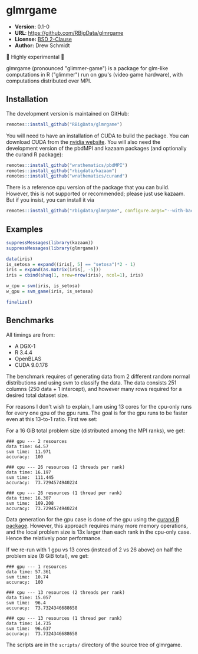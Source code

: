 # glmrgame

* **Version:** 0.1-0
* **URL**: https://github.com/RBigData/glmrgame
* **License:** [BSD 2-Clause](http://opensource.org/licenses/BSD-2-Clause)
* **Author:** Drew Schmidt

🚨 Highly experimental 🚨

glmrgame (pronounced "glimmer-game") is a package for glm-like computations in R ("glimmer") run on gpu's (video game hardware), with computations distributed over MPI.


## Installation

The development version is maintained on GitHub:

```r
remotes::install_github("RBigData/glmrgame")
```

You will need to have an installation of CUDA to build the package. You can download CUDA from the [nvidia website](https://developer.nvidia.com/cuda-downloads). You will also need the development version of the pbdMPI and kazaam packages (and optionally the curand R package):

```r
remotes::install_github("wrathematics/pbdMPI")
remotes::install_github("rbigdata/kazaam")
remotes::install_github("wrathematics/curand")
```

There is a reference cpu version of the package that you can build. However, this is not supported or recommended; please just use kazaam. But if you insist, you can install it via

```r
remotes::install_github("rbigdata/glmrgame", configure.args="--with-backend=CPU")
```


## Examples

```r
suppressMessages(library(kazaam))
suppressMessages(library(glmrgame))

data(iris)
is_setosa = expand((iris[, 5] == "setosa")*2 - 1)
iris = expand(as.matrix(iris[, -5]))
iris = cbind(shaq(1, nrow=nrow(iris), ncol=1), iris)

w_cpu = svm(iris, is_setosa)
w_gpu = svm_game(iris, is_setosa)

finalize()
```



## Benchmarks

All timings are from:

* A DGX-1
* R 3.4.4
* OpenBLAS
* CUDA 9.0.176

The benchmark requires of generating data from 2 different random normal distributions and using svm to classify the data. The data consists 251 columns (250 data + 1 intercept), and however many rows required for a desired total dataset size.

For reasons I don't wish to explain, I am using 13 cores for the cpu-only runs for every one gpu of the gpu runs. The goal is for the gpu runs to be faster even at this 13-to-1 ratio. First we set:

For a 16 GiB total problem size (distributed among the MPI ranks), we get:

```
### gpu --- 2 resources 
data time: 64.57 
svm time:  11.971 
accuracy:  100 

### cpu --- 26 resources (2 threads per rank)
data time: 16.197 
svm time:  111.445 
accuracy:  73.7294574940224 

### cpu --- 26 resources (1 thread per rank)
data time: 16.307 
svm time:  109.208 
accuracy:  73.7294574940224 
```

Data generation for the gpu case is done of the gpu using the [curand R package](https://github.com/wrathematics/curand). However, this approach requires many more memory operations, and the local problem size is 13x larger than each rank in the cpu-only case. Hence the relatively poor performance.

If we re-run with 1 gpu vs 13 cores (instead of 2 vs 26 above) on half the problem size (8 GiB total), we get:

```
### gpu --- 1 resources 
data time: 57.361 
svm time:  10.74 
accuracy:  100 

### cpu --- 13 resources (2 threads per rank)
data time: 15.057 
svm time:  96.4 
accuracy:  73.7324346688658 

### cpu --- 13 resources (1 thread per rank)
data time: 14.735 
svm time:  96.637 
accuracy:  73.7324346688658 
```

The scripts are in the `scripts/` directory of the source tree of glmrgame.
